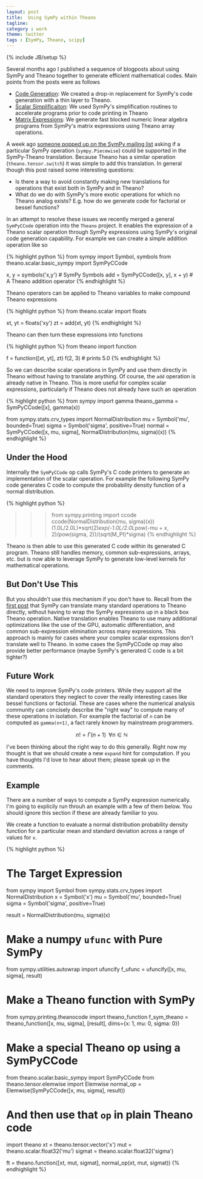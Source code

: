 ```yaml
---
layout: post
title:  Using SymPy within Theano
tagline:
category : work
theme: twitter
tags : [SymPy, Theano, scipy]
---
```

{% include JB/setup %}

Several months ago I published a sequence of blogposts about using SymPy and Theano together to generate efficient mathematical codes.  Main points from the posts were as follows

*   [Code Generation](http://matthewrocklin.com/blog/work/2013/03/19/SymPy-Theano-part-1/): We created a drop-in replacement for SymPy's code generation with a thin layer to Theano.
*   [Scalar Simplificaiton](http://matthewrocklin.com/blog/work/2013/03/28/SymPy-Theano-part-2/):  We used SymPy's simplification routines to accelerate programs prior to code printing in Theano
*   [Matrix Expressions](http://matthewrocklin.com/blog/work/2013/04/05/SymPy-Theano-part-3/):  We generate fast blocked numeric linear algebra programs from SymPy's matrix expressions using Theano array operations.

A week ago [someone popped up on the SymPy mailing list](https://groups.google.com/d/topic/sympy/VtaxCRNO4sE/discussion) asking if a particular SymPy operation (`sympy.Piecewise`) could be supported in the SymPy-Theano translation.  Because Theano has a similar operation (`theano.tensor.switch`) it was simple to add this translation.  In general though this post raised some interesting questions:

*   Is there a way to avoid constantly making new translations for operations that exist both in SymPy and in Theano?
*   What do we do with SymPy's more exotic operations for which no Theano analog exists?  E.g. how do we generate code for factorial or bessel functions?

In an attempt to resolve these issues we recently merged a general `SymPyCCode` operation into the `Theano` project.  It enables the expression of a Theano scalar operation through SymPy expressions using SymPy's original code generation capability.  For example we can create a simple addition operation like so

{% highlight python %}
from sympy import Symbol, symbols
from theano.scalar.basic_sympy import SymPyCCode

x, y = symbols('x,y')            # SymPy Symbols
add = SymPyCCode([x, y], x + y)  # A Theano addition operator
{% endhighlight %}

Theano operators can be applied to Theano variables to make compound Theano expressions

{% highlight python %}
from theano.scalar import floats

xt, yt = floats('xy')
zt = add(xt, yt)
{% endhighlight %}

Theano can then turn these expressions into functions

{% highlight python %}
from theano import function

f = function([xt, yt], zt)
f(2, 3)  # prints 5.0
{% endhighlight %}

So we can describe scalar operations in SymPy and use them directly in Theano without having to translate anything.  Of course, the `add` operation is already native in Theano.  This is more useful for complex scalar expressions, particularly if Theano does not already have such an operation

{% highlight python %}
from sympy import gamma
theano_gamma = SymPyCCode([x], gamma(x))

from sympy.stats.crv_types import NormalDistribution
mu = Symbol('mu', bounded=True)
sigma = Symbol('sigma', positive=True)
normal = SymPyCCode([x, mu, sigma], NormalDistribution(mu, sigma)(x))
{% endhighlight %}


## Under the Hood

Internally the `SymPyCCode` op calls SymPy's C code printers to generate an implementation of the scalar operation.  For example the following SymPy code generates C code to compute the probability density function of a normal distribution.

{% highlight python %}
>>> from sympy.printing import ccode
>>> ccode(NormalDistribution(mu, sigma)(x))
(1.0L/2.0L)*sqrt(2)*exp(-1.0L/2.0L*pow(-mu + x, 2)/pow(sigma, 2))/(sqrt(M_PI)*sigma)
{% endhighlight %}

Theano is then able to use this generated C code within its generated C program.  Theano still handles memory, common sub-expressions, arrays, etc. but is now able to leverage SymPy to generate low-level kernels for mathematical operations.


## But Don't Use This

But you shouldn't use this mechanism if you don't have to.  Recall from the [first post](http://matthewrocklin.com/blog/work/2013/03/19/SymPy-Theano-part-1/) that SymPy can translate many standard operations to Theano directly, without having to wrap the SymPy expressions up in a black box Theano operation.  Native translation enables Theano to  use many additional optimizations like the use of the GPU, automatic differentiation, and common sub-expression elimination across many expressions.  This approach is mainly for cases where your complex scalar expressions don't translate well to Theano.  In some cases the SymPyCCode op may also provide better performance (maybe SymPy's generated C code is a bit tighter?)


## Future Work

We need to improve SymPy's code printers.  While they support all the standard operators they neglect to cover the really interesting cases like bessel functions or factorial.  These are cases where the numerical analysis community can concisely describe the "right way" to compute many of these operations in isolation.   For example the factorial of `n` can be computed as `gamma(n+1)`, a fact rarely known by mainstream programmers.

$$ n! = \Gamma(n+1) \;\; \forall n \in \mathbb{N} $$

I've been thinking about the right way to do this generally.  Right now my thought is that we should create a new `expand` hint for computation.  If you have thoughts I'd love to hear about them; please speak up in the comments.


## Example

There are a number of ways to compute a SymPy expression numerically.  I'm going to explicily run throuh an example with a few of them below.  You should ignore this section if these are already familiar to you.

We create a function to evaluate a normal distribution probability density function for a particular mean and standard deviation across a range of values for `x`.


{% highlight python %}
# The Target Expression
from sympy import Symbol
from sympy.stats.crv_types import NormalDistribution
x = Symbol('x')
mu = Symbol('mu', bounded=True)
sigma = Symbol('sigma', positive=True)

result = NormalDistribution(mu, sigma)(x)

# Make a numpy `ufunc` with Pure SymPy
from sympy.utilities.autowrap import ufuncify
f_ufunc = ufuncify([x, mu, sigma], result)

# Make a Theano function with SymPy
from sympy.printing.theanocode import theano_function
f_sym_theano = theano_function([x, mu, sigma], [result], dims={x: 1, mu: 0, sigma: 0})

# Make a special Theano op using a SymPyCCode
from theano.scalar.basic_sympy import SymPyCCode
from theano.tensor.elemwise import Elemwise
normal_op = Elemwise(SymPyCCode([x, mu, sigma], result))

# And then use that `op` in plain Theano code
import theano
xt     = theano.tensor.vector('x')
mut    = theano.scalar.float32('mu')
sigmat = theano.scalar.float32('sigma')

ft = theano.function([xt, mut, sigmat], normal_op(xt, mut, sigmat))
{% endhighlight %}
